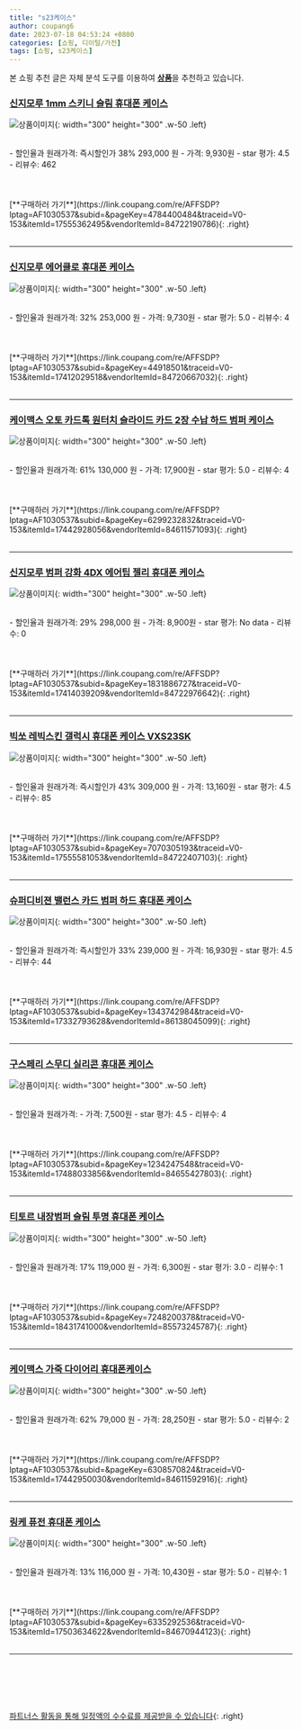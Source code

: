 ```yaml
---
title: "s23케이스"
author: coupang6
date: 2023-07-18 04:53:24 +0800
categories: [쇼핑, 디이털/가전]
tags: [쇼핑, s23케이스]
---
```


본 쇼핑 추천 글은 자체 분석 도구를 이용하여 [**상품**](https://link.coupang.com/a/bao1ui)을 추천하고 있습니다.

### [신지모루 1mm 스키니 슬림 휴대폰 케이스](https://link.coupang.com/re/AFFSDP?lptag=AF1030537&subid=&pageKey=4784400484&traceid=V0-153&itemId=17555362495&vendorItemId=84722190786)

![상품이미지](https://thumbnail8.coupangcdn.com/thumbnails/remote/230x230ex/image/retail/images/2023/01/16/16/6/7e11e8a3-2488-4989-b69d-6f3dad277617.jpg){: width="300" height="300" .w-50 .left}


<br>
- 할인율과 원래가격: 즉시할인가 38%  293,000   원
- 가격: 9,930원
- star 평가: 4.5
- 리뷰수: 462
<br>
<br>
<br>
<br>
[**구매하러 가기**](https://link.coupang.com/re/AFFSDP?lptag=AF1030537&subid=&pageKey=4784400484&traceid=V0-153&itemId=17555362495&vendorItemId=84722190786){: .right}
<br>
<br>

---

### [신지모루 에어클로 휴대폰 케이스](https://link.coupang.com/re/AFFSDP?lptag=AF1030537&subid=&pageKey=44918501&traceid=V0-153&itemId=17412029518&vendorItemId=84720667032)

![상품이미지](https://thumbnail7.coupangcdn.com/thumbnails/remote/230x230ex/image/rs_quotation_api/n4c6szg2/a1af06f4449b42b8bfb8ad12372b7a35.jpg){: width="300" height="300" .w-50 .left}


<br>
- 할인율과 원래가격: 32%  253,000   원
- 가격: 9,730원
- star 평가: 5.0
- 리뷰수: 4
<br>
<br>
<br>
<br>
[**구매하러 가기**](https://link.coupang.com/re/AFFSDP?lptag=AF1030537&subid=&pageKey=44918501&traceid=V0-153&itemId=17412029518&vendorItemId=84720667032){: .right}
<br>
<br>

---

### [케이맥스 오토 카드톡 원터치 슬라이드 카드 2장 수납 하드 범퍼 케이스](https://link.coupang.com/re/AFFSDP?lptag=AF1030537&subid=&pageKey=6299232832&traceid=V0-153&itemId=17442928056&vendorItemId=84611571093)

![상품이미지](https://thumbnail8.coupangcdn.com/thumbnails/remote/230x230ex/image/vendor_inventory/f319/d08894561aba790fe74009ef5f76706801d60db4aa9beac41e6cd68d0b8d.jpg){: width="300" height="300" .w-50 .left}


<br>
- 할인율과 원래가격: 61%  130,000   원
- 가격: 17,900원
- star 평가: 5.0
- 리뷰수: 4
<br>
<br>
<br>
<br>
[**구매하러 가기**](https://link.coupang.com/re/AFFSDP?lptag=AF1030537&subid=&pageKey=6299232832&traceid=V0-153&itemId=17442928056&vendorItemId=84611571093){: .right}
<br>
<br>

---

### [신지모루 범퍼 강화 4DX 에어팁 젤리 휴대폰 케이스](https://link.coupang.com/re/AFFSDP?lptag=AF1030537&subid=&pageKey=1831886727&traceid=V0-153&itemId=17414039209&vendorItemId=84722976642)

![상품이미지](https://thumbnail7.coupangcdn.com/thumbnails/remote/230x230ex/image/retail/images/2023/01/16/18/5/86cba7b5-f686-471e-a32d-b58887cde809.jpg){: width="300" height="300" .w-50 .left}


<br>
- 할인율과 원래가격: 29%  298,000   원
- 가격: 8,900원
- star 평가: No data
- 리뷰수: 0
<br>
<br>
<br>
<br>
[**구매하러 가기**](https://link.coupang.com/re/AFFSDP?lptag=AF1030537&subid=&pageKey=1831886727&traceid=V0-153&itemId=17414039209&vendorItemId=84722976642){: .right}
<br>
<br>

---

### [빅쏘 레빅스킨 갤럭시 휴대폰 케이스 VXS23SK](https://link.coupang.com/re/AFFSDP?lptag=AF1030537&subid=&pageKey=7070305193&traceid=V0-153&itemId=17555581053&vendorItemId=84722407103)

![상품이미지](https://thumbnail8.coupangcdn.com/thumbnails/remote/230x230ex/image/rs_quotation_api/qazwog5w/666eea70bc8146e1a34c76f8af3df027.jpg){: width="300" height="300" .w-50 .left}


<br>
- 할인율과 원래가격: 즉시할인가 43%  309,000   원
- 가격: 13,160원
- star 평가: 4.5
- 리뷰수: 85
<br>
<br>
<br>
<br>
[**구매하러 가기**](https://link.coupang.com/re/AFFSDP?lptag=AF1030537&subid=&pageKey=7070305193&traceid=V0-153&itemId=17555581053&vendorItemId=84722407103){: .right}
<br>
<br>

---

### [슈퍼디비젼 밸런스 카드 범퍼 하드 휴대폰 케이스](https://link.coupang.com/re/AFFSDP?lptag=AF1030537&subid=&pageKey=1343742984&traceid=V0-153&itemId=17332793628&vendorItemId=86138045099)

![상품이미지](https://thumbnail10.coupangcdn.com/thumbnails/remote/230x230ex/image/vendor_inventory/e97a/8c6d502e12ed2351aa52a8e658c6c0e92361fa965e78bd1cdff60d002349.jpg){: width="300" height="300" .w-50 .left}


<br>
- 할인율과 원래가격: 즉시할인가 33%  239,000   원
- 가격: 16,930원
- star 평가: 4.5
- 리뷰수: 44
<br>
<br>
<br>
<br>
[**구매하러 가기**](https://link.coupang.com/re/AFFSDP?lptag=AF1030537&subid=&pageKey=1343742984&traceid=V0-153&itemId=17332793628&vendorItemId=86138045099){: .right}
<br>
<br>

---

### [구스페리 스무디 실리콘 휴대폰 케이스](https://link.coupang.com/re/AFFSDP?lptag=AF1030537&subid=&pageKey=1234247548&traceid=V0-153&itemId=17488033856&vendorItemId=84655427803)

![상품이미지](https://thumbnail6.coupangcdn.com/thumbnails/remote/230x230ex/image/retail/images/2023/01/11/12/4/495cc515-5301-47b1-ab2e-67b2d284094f.jpg){: width="300" height="300" .w-50 .left}


<br>
- 할인율과 원래가격: 
- 가격: 7,500원
- star 평가: 4.5
- 리뷰수: 4
<br>
<br>
<br>
<br>
[**구매하러 가기**](https://link.coupang.com/re/AFFSDP?lptag=AF1030537&subid=&pageKey=1234247548&traceid=V0-153&itemId=17488033856&vendorItemId=84655427803){: .right}
<br>
<br>

---

### [티토르 내장범퍼 슬림 투명 휴대폰 케이스](https://link.coupang.com/re/AFFSDP?lptag=AF1030537&subid=&pageKey=7248200378&traceid=V0-153&itemId=18431741000&vendorItemId=85573245787)

![상품이미지](https://thumbnail10.coupangcdn.com/thumbnails/remote/230x230ex/image/vendor_inventory/37c2/dd49ac7788a1ad8d2edf213cc04581e61f977cc6bb71a7cbd7e3cc5fdd8c.jpg){: width="300" height="300" .w-50 .left}


<br>
- 할인율과 원래가격: 17%  119,000   원
- 가격: 6,300원
- star 평가: 3.0
- 리뷰수: 1
<br>
<br>
<br>
<br>
[**구매하러 가기**](https://link.coupang.com/re/AFFSDP?lptag=AF1030537&subid=&pageKey=7248200378&traceid=V0-153&itemId=18431741000&vendorItemId=85573245787){: .right}
<br>
<br>

---

### [케이맥스 가죽 다이어리 휴대폰케이스](https://link.coupang.com/re/AFFSDP?lptag=AF1030537&subid=&pageKey=6308570824&traceid=V0-153&itemId=17442950030&vendorItemId=84611592916)

![상품이미지](https://thumbnail10.coupangcdn.com/thumbnails/remote/230x230ex/image/vendor_inventory/aa92/0c05fa127aae66cdec48b0c3f93bfa3cb08f12aaabc60ba8a92641ac6f17.jpg){: width="300" height="300" .w-50 .left}


<br>
- 할인율과 원래가격: 62%  79,000   원
- 가격: 28,250원
- star 평가: 5.0
- 리뷰수: 2
<br>
<br>
<br>
<br>
[**구매하러 가기**](https://link.coupang.com/re/AFFSDP?lptag=AF1030537&subid=&pageKey=6308570824&traceid=V0-153&itemId=17442950030&vendorItemId=84611592916){: .right}
<br>
<br>

---

### [링케 퓨전 휴대폰 케이스](https://link.coupang.com/re/AFFSDP?lptag=AF1030537&subid=&pageKey=6335292536&traceid=V0-153&itemId=17503634622&vendorItemId=84670944123)

![상품이미지](https://thumbnail7.coupangcdn.com/thumbnails/remote/230x230ex/image/retail/images/4167482106645100-090b9d66-e108-47b4-b21c-36efd38c8b83.jpg){: width="300" height="300" .w-50 .left}


<br>
- 할인율과 원래가격: 13%  116,000   원
- 가격: 10,430원
- star 평가: 5.0
- 리뷰수: 1
<br>
<br>
<br>
<br>
[**구매하러 가기**](https://link.coupang.com/re/AFFSDP?lptag=AF1030537&subid=&pageKey=6335292536&traceid=V0-153&itemId=17503634622&vendorItemId=84670944123){: .right}
<br>
<br>

---
<br><br><br><br><br> [파트너스 활동을 통해 일정액의 수수료를 제공받을 수 있습니다](https://link.coupang.com/a/bao1ui){: .right}